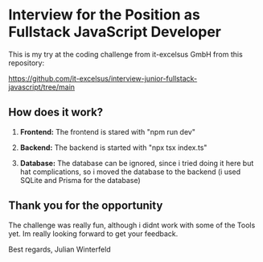 # Interview for the Position as Fullstack JavaScript Developer

This is my try at the coding challenge from it-excelsus GmbH from this repository:

https://github.com/it-excelsus/interview-junior-fullstack-javascript/tree/main


## How does it work?

1. **Frontend:** The frontend is stared with "npm run dev"

2. **Backend:** The backend is started with "npx tsx index.ts"

3. **Database:** The database can be ignored, since i tried doing it here but hat complications, so i moved the database to the backend (i used SQLite and Prisma for the database)

## Thank you for the opportunity 

The challenge was really fun, although i didnt work with some of the Tools yet.
Im really looking forward to get your feedback.

Best regards,
Julian Winterfeld

